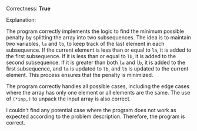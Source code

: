 Correctness: **True**

Explanation:

The program correctly implements the logic to find the minimum possible penalty by splitting the array into two subsequences. The idea is to maintain two variables, `la` and `lb`, to keep track of the last element in each subsequence. If the current element is less than or equal to `la`, it is added to the first subsequence. If it is less than or equal to `lb`, it is added to the second subsequence. If it is greater than both `la` and `lb`, it is added to the first subsequence, and `la` is updated to `lb`, and `lb` is updated to the current element. This process ensures that the penalty is minimized.

The program correctly handles all possible cases, including the edge cases where the array has only one element or all elements are the same. The use of `(*inp,)` to unpack the input array is also correct.

I couldn't find any potential case where the program does not work as expected according to the problem description. Therefore, the program is correct.